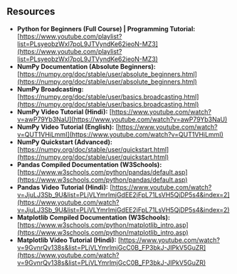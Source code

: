 ## Resources

*   **Python for Beginners (Full Course) | Programming Tutorial:** [https://www.youtube.com/playlist?list=PLsyeobzWxl7poL9JTVyndKe62ieoN-MZ3](https://www.youtube.com/playlist?list=PLsyeobzWxl7poL9JTVyndKe62ieoN-MZ3)
*   **NumPy Documentation (Absolute Beginners):** [https://numpy.org/doc/stable/user/absolute_beginners.html](https://numpy.org/doc/stable/user/absolute_beginners.html)
*   **NumPy Broadcasting:** [https://numpy.org/doc/stable/user/basics.broadcasting.html](https://numpy.org/doc/stable/user/basics.broadcasting.html)
*   **NumPy Video Tutorial (Hindi):** [https://www.youtube.com/watch?v=awP79Yb3NaU](https://www.youtube.com/watch?v=awP79Yb3NaU)
*   **NumPy Video Tutorial (English):** [https://www.youtube.com/watch?v=QUT1VHiLmmI](https://www.youtube.com/watch?v=QUT1VHiLmmI)
*   **NumPy Quickstart (Advanced):** [https://numpy.org/doc/stable/user/quickstart.html](https://numpy.org/doc/stable/user/quickstart.html)
*   **Pandas Compiled Documentation (W3Schools):** [https://www.w3schools.com/python/pandas/default.asp](https://www.w3schools.com/python/pandas/default.asp)
*   **Pandas Video Tutorial (Hindi):** [https://www.youtube.com/watch?v=JjuLJ3Sb_9U&list=PLjVLYmrlmjGdEE2jFpL71LsVH5QjDP5s4&index=2](https://www.youtube.com/watch?v=JjuLJ3Sb_9U&list=PLjVLYmrlmjGdEE2jFpL71LsVH5QjDP5s4&index=2)
*   **Matplotlib Compiled Documentation (W3Schools):** [https://www.w3schools.com/python/matplotlib_intro.asp](https://www.w3schools.com/python/matplotlib_intro.asp)
*   **Matplotlib Video Tutorial (Hindi):** [https://www.youtube.com/watch?v=9GvnrQv138s&list=PLjVLYmrlmjGcC0B_FP3bkJ-JIPkV5GuZR](https://www.youtube.com/watch?v=9GvnrQv138s&list=PLjVLYmrlmjGcC0B_FP3bkJ-JIPkV5GuZR)


